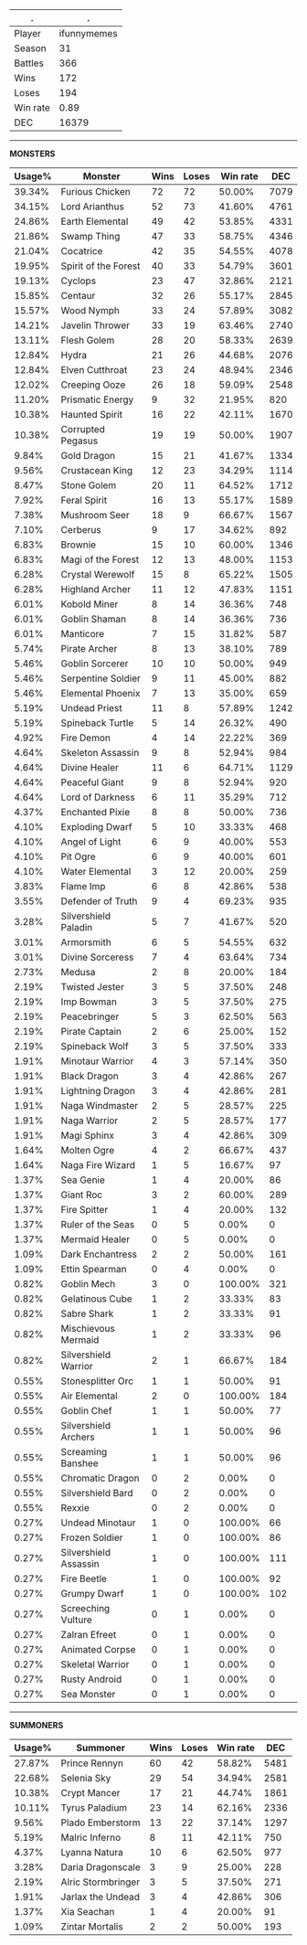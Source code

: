 .|.
|-|-
Player|ifunnymemes
Season|31
Battles|366
Wins|172
Loses|194
Win rate|0.89
DEC|16379

---
**MONSTERS**

Usage%|Monster|Wins|Loses|Win rate|DEC|
-|-|-|-|-|-|
39.34%|Furious Chicken|72|72|50.00%|7079|
34.15%|Lord Arianthus|52|73|41.60%|4761|
24.86%|Earth Elemental|49|42|53.85%|4331|
21.86%|Swamp Thing|47|33|58.75%|4346|
21.04%|Cocatrice|42|35|54.55%|4078|
19.95%|Spirit of the Forest|40|33|54.79%|3601|
19.13%|Cyclops|23|47|32.86%|2121|
15.85%|Centaur|32|26|55.17%|2845|
15.57%|Wood Nymph|33|24|57.89%|3082|
14.21%|Javelin Thrower|33|19|63.46%|2740|
13.11%|Flesh Golem|28|20|58.33%|2639|
12.84%|Hydra|21|26|44.68%|2076|
12.84%|Elven Cutthroat|23|24|48.94%|2346|
12.02%|Creeping Ooze|26|18|59.09%|2548|
11.20%|Prismatic Energy|9|32|21.95%|820|
10.38%|Haunted Spirit|16|22|42.11%|1670|
10.38%|Corrupted Pegasus|19|19|50.00%|1907|
9.84%|Gold Dragon|15|21|41.67%|1334|
9.56%|Crustacean King|12|23|34.29%|1114|
8.47%|Stone Golem|20|11|64.52%|1712|
7.92%|Feral Spirit|16|13|55.17%|1589|
7.38%|Mushroom Seer|18|9|66.67%|1567|
7.10%|Cerberus|9|17|34.62%|892|
6.83%|Brownie|15|10|60.00%|1346|
6.83%|Magi of the Forest|12|13|48.00%|1153|
6.28%|Crystal Werewolf|15|8|65.22%|1505|
6.28%|Highland Archer|11|12|47.83%|1151|
6.01%|Kobold Miner|8|14|36.36%|748|
6.01%|Goblin Shaman|8|14|36.36%|736|
6.01%|Manticore|7|15|31.82%|587|
5.74%|Pirate Archer|8|13|38.10%|789|
5.46%|Goblin Sorcerer|10|10|50.00%|949|
5.46%|Serpentine Soldier|9|11|45.00%|882|
5.46%|Elemental Phoenix|7|13|35.00%|659|
5.19%|Undead Priest|11|8|57.89%|1242|
5.19%|Spineback Turtle|5|14|26.32%|490|
4.92%|Fire Demon|4|14|22.22%|369|
4.64%|Skeleton Assassin|9|8|52.94%|984|
4.64%|Divine Healer|11|6|64.71%|1129|
4.64%|Peaceful Giant|9|8|52.94%|920|
4.64%|Lord of Darkness|6|11|35.29%|712|
4.37%|Enchanted Pixie|8|8|50.00%|736|
4.10%|Exploding Dwarf|5|10|33.33%|468|
4.10%|Angel of Light|6|9|40.00%|553|
4.10%|Pit Ogre|6|9|40.00%|601|
4.10%|Water Elemental|3|12|20.00%|259|
3.83%|Flame Imp|6|8|42.86%|538|
3.55%|Defender of Truth|9|4|69.23%|935|
3.28%|Silvershield Paladin|5|7|41.67%|520|
3.01%|Armorsmith|6|5|54.55%|632|
3.01%|Divine Sorceress|7|4|63.64%|734|
2.73%|Medusa|2|8|20.00%|184|
2.19%|Twisted Jester|3|5|37.50%|248|
2.19%|Imp Bowman|3|5|37.50%|275|
2.19%|Peacebringer|5|3|62.50%|563|
2.19%|Pirate Captain|2|6|25.00%|152|
2.19%|Spineback Wolf|3|5|37.50%|333|
1.91%|Minotaur Warrior|4|3|57.14%|350|
1.91%|Black Dragon|3|4|42.86%|267|
1.91%|Lightning Dragon|3|4|42.86%|281|
1.91%|Naga Windmaster|2|5|28.57%|225|
1.91%|Naga Warrior|2|5|28.57%|177|
1.91%|Magi Sphinx|3|4|42.86%|309|
1.64%|Molten Ogre|4|2|66.67%|437|
1.64%|Naga Fire Wizard|1|5|16.67%|97|
1.37%|Sea Genie|1|4|20.00%|86|
1.37%|Giant Roc|3|2|60.00%|289|
1.37%|Fire Spitter|1|4|20.00%|132|
1.37%|Ruler of the Seas|0|5|0.00%|0|
1.37%|Mermaid Healer|0|5|0.00%|0|
1.09%|Dark Enchantress|2|2|50.00%|161|
1.09%|Ettin Spearman|0|4|0.00%|0|
0.82%|Goblin Mech|3|0|100.00%|321|
0.82%|Gelatinous Cube|1|2|33.33%|83|
0.82%|Sabre Shark|1|2|33.33%|91|
0.82%|Mischievous Mermaid|1|2|33.33%|96|
0.82%|Silvershield Warrior|2|1|66.67%|184|
0.55%|Stonesplitter Orc|1|1|50.00%|91|
0.55%|Air Elemental|2|0|100.00%|184|
0.55%|Goblin Chef|1|1|50.00%|77|
0.55%|Silvershield Archers|1|1|50.00%|96|
0.55%|Screaming Banshee|1|1|50.00%|96|
0.55%|Chromatic Dragon|0|2|0.00%|0|
0.55%|Silvershield Bard|0|2|0.00%|0|
0.55%|Rexxie|0|2|0.00%|0|
0.27%|Undead Minotaur|1|0|100.00%|66|
0.27%|Frozen Soldier|1|0|100.00%|86|
0.27%|Silvershield Assassin|1|0|100.00%|111|
0.27%|Fire Beetle|1|0|100.00%|92|
0.27%|Grumpy Dwarf|1|0|100.00%|102|
0.27%|Screeching Vulture|0|1|0.00%|0|
0.27%|Zalran Efreet|0|1|0.00%|0|
0.27%|Animated Corpse|0|1|0.00%|0|
0.27%|Skeletal Warrior|0|1|0.00%|0|
0.27%|Rusty Android|0|1|0.00%|0|
0.27%|Sea Monster|0|1|0.00%|0|

---
**SUMMONERS**

Usage%|Summoner|Wins|Loses|Win rate|DEC|
-|-|-|-|-|-|
27.87%|Prince Rennyn|60|42|58.82%|5481|
22.68%|Selenia Sky|29|54|34.94%|2581|
10.38%|Crypt Mancer|17|21|44.74%|1861|
10.11%|Tyrus Paladium|23|14|62.16%|2336|
9.56%|Plado Emberstorm|13|22|37.14%|1297|
5.19%|Malric Inferno|8|11|42.11%|750|
4.37%|Lyanna Natura|10|6|62.50%|977|
3.28%|Daria Dragonscale|3|9|25.00%|228|
2.19%|Alric Stormbringer|3|5|37.50%|271|
1.91%|Jarlax the Undead|3|4|42.86%|306|
1.37%|Xia Seachan|1|4|20.00%|91|
1.09%|Zintar Mortalis|2|2|50.00%|193|
